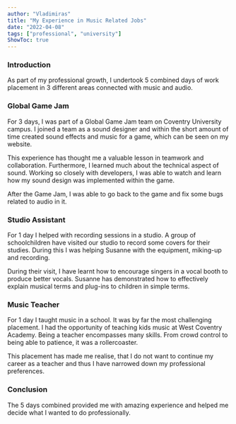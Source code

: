 ```yaml
---
author: "Vladimiras"
title: "My Experience in Music Related Jobs"
date: "2022-04-08"
tags: ["professional", "university"]
ShowToc: true
---
```


### Introduction
As part of my professional growth, I undertook 5 combined days of work placement in 3 different areas connected with music and audio.

### Global Game Jam
For 3 days, I was part of a Global Game Jam team on Coventry University campus. I joined a team as a sound designer and within the short amount of time created sound effects and music for a game, which can be seen on my website.

This experience has thought me a valuable lesson in teamwork and collaboration. Furthermore, I learned much about the technical aspect of sound. Working so closely with developers, I was able to watch and learn how my sound design was implemented within the game.

After the Game Jam, I was able to go back to the game and fix some bugs related to audio in it.

### Studio Assistant
For 1 day I helped with recording sessions in a studio. A group of schoolchildren have visited our studio to record some covers for their studies. During this I was helping Susanne with the equipment, miking-up and recording.

During their visit, I have learnt how to encourage singers in a vocal booth to produce better vocals. Susanne has demonstrated how to effectively explain musical terms and plug-ins to children in simple terms.

### Music Teacher
For 1 day I taught music in a school. It was by far the most challenging placement. I had the opportunity of teaching kids music at West Coventry Academy. Being a teacher encompasses many skills. From crowd control to being able to patience, it was a rollercoaster.

This placement has made me realise, that I do not want to continue my career as a teacher and thus I have narrowed down my professional preferences.

### Conclusion
The 5 days combined provided me with amazing experience and helped me decide what I wanted to do professionally.